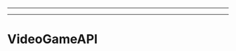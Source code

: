 --------------------------------------------------------------
----------------------------------------------------------------------------------------------------
# VideoGameAPI
